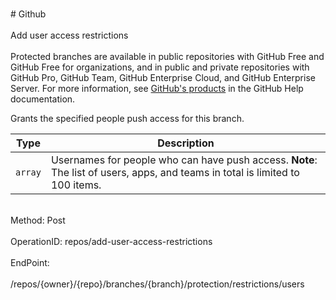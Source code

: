 <br>#     Github</br>
<br>Add user access restrictions</br>
<br>Protected branches are available in public repositories with GitHub Free and GitHub Free for organizations, and in public and private repositories with GitHub Pro, GitHub Team, GitHub Enterprise Cloud, and GitHub Enterprise Server. For more information, see [GitHub's products](https://help.github.com/github/getting-started-with-github/githubs-products) in the GitHub Help documentation.

Grants the specified people push access for this branch.

| Type    | Description                                                                                                                   |
| ------- | ----------------------------------------------------------------------------------------------------------------------------- |
| `array` | Usernames for people who can have push access. **Note**: The list of users, apps, and teams in total is limited to 100 items. |</br>
<br>Method: Post</br>
<br>OperationID: repos/add-user-access-restrictions</br>
<br>EndPoint:</br>
<br>/repos/{owner}/{repo}/branches/{branch}/protection/restrictions/users</br>
